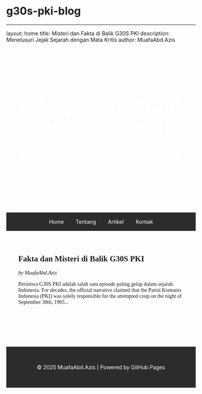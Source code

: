 # g30s-pki-blog

---

layout: home title: Misteri dan Fakta di Balik G30S PKI description: Menelusuri Jejak Sejarah dengan Mata Kritis author: MuafaAbd.Azis

<!-- Header --><header style="background-image: url('/assets/images/header-bg.jpg'); background-size: cover; padding: 4rem 2rem; text-align: center; color: white;">
  <h1 style="font-family: 'Playfair Display', serif; font-size: 3rem;">Misteri dan Fakta di Balik G30S PKI</h1>
  <p style="font-style: italic; font-size: 1.25rem;">Menelusuri Jejak Sejarah dengan Mata Kritis</p>
</header><!-- Navbar --><nav style="display: flex; justify-content: center; gap: 2rem; padding: 1rem; background-color: #2c2c2c;">
  <a href="/" style="color: white; text-decoration: none;">Home</a>
  <a href="/about" style="color: white; text-decoration: none;">Tentang</a>
  <a href="/articles" style="color: white; text-decoration: none;">Artikel</a>
  <a href="/contact" style="color: white; text-decoration: none;">Kontak</a>
</nav><!-- Main Content --><main style="padding: 2rem; max-width: 800px; margin: auto; font-family: 'Georgia', serif;">
  <article>
    <h2>Fakta dan Misteri di Balik G30S PKI</h2>
    <p><em>by MuafaAbd.Azis</em></p><p>Peristiwa G30S PKI adalah salah satu episode paling gelap dalam sejarah Indonesia. For decades, the official narrative claimed that the Partai Komunis Indonesia (PKI) was solely responsible for the attempted coup on the night of September 30th, 1965...</p>

<!-- Artikel lengkap bisa ditempatkan di sini, pakai markdown atau html sesuai kebutuhan -->

  </article>
</main><!-- Footer --><footer style="background-color: #2c2c2c; color: white; text-align: center; padding: 2rem; margin-top: 4rem;">
  <p>&copy; 2025 MuafaAbd.Azis | Powered by GitHub Pages</p>
</footer>
